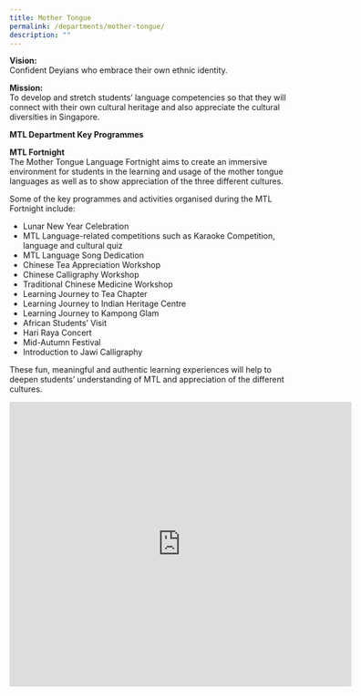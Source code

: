```yaml
---
title: Mother Tongue
permalink: /departments/mother-tongue/
description: ""
---
```

**Vision:** <br>
Confident Deyians who embrace their own ethnic identity.  
  
**Mission:** <br>
To develop and stretch students’ language competencies so that they will connect with their own cultural heritage and also appreciate the cultural diversities in Singapore.  
  
**MTL Department Key Programmes** <br>

**MTL Fortnight** <br>
The Mother Tongue Language Fortnight aims to create an immersive environment for students in the learning and usage of the mother tongue languages as well as to show appreciation of the three different cultures.
  
Some of the key programmes and activities organised during the MTL Fortnight include:  
* Lunar New Year Celebration
* MTL Language-related competitions such as Karaoke Competition, language and cultural quiz
* MTL Language Song Dedication
* Chinese Tea Appreciation Workshop
* Chinese Calligraphy Workshop
* Traditional Chinese Medicine Workshop
* Learning Journey to Tea Chapter
* Learning Journey to Indian Heritage Centre
* Learning Journey to Kampong Glam
* African Students’ Visit
* Hari Raya Concert
* Mid-Autumn Festival
* Introduction to Jawi Calligraphy

These fun, meaningful and authentic learning experiences will help to deepen students’ understanding of MTL and appreciation of the different cultures.

<iframe allowfullscreen="true" height="500" width="600" frameborder="0" src="https://docs.google.com/presentation/d/e/2PACX-1vQcFGuDmu6fmct4ooZoq05IAeg7UdEEPwaR7Q7okxXUQNzJgwkC1JCrVNa8Z6V2KyhouJ3Pye1_1gYu/embed?start=false&amp;loop=true&amp;delayms=10000"></iframe>